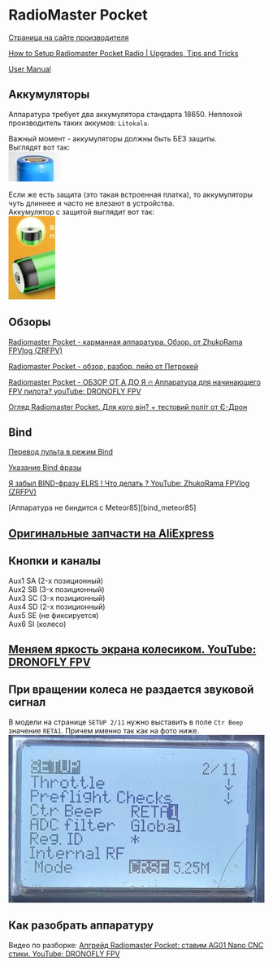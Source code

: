 # RadioMaster Pocket

[Страница на сайте производителя](https://www.radiomasterrc.com/products/pocket-radio-controller-m2)

[How to Setup Radiomaster Pocket Radio | Upgrades, Tips and Tricks](https://oscarliang.com/setup-radiomaster-pocket/)

[User Manual](Pocket_User_Manual.pdf)

## Аккумуляторы
Аппаратура требует два аккумулятора стандарта 18650. Неплохой производитель таких аккумов: `Litokala`.  

Важный момент - аккумуляторы должны быть БЕЗ защиты.  
Выглядят вот так:  
![](Battery_without_protector.jpg)  

Если же есть защита (это такая встроенная платка), то аккумуляторы чуть длиннее и часто не влезают в устройства.  
Аккумулятор с защитой выглядит вот так:  
![](Battery_with_protector.jpg)

## Обзоры
[Radiomaster Pocket - карманная аппаратура. Обзор. от ZhukoRama FPVlog (ZRFPV)](https://www.youtube.com/watch?v=wqdwZkqQtCA)   

[Radiomaster Pocket - обзор, разбор, пейр от Петрокей](https://www.youtube.com/watch?v=xYzz5JtX9GE)  

[Radiomaster Pocket - ОБЗОР ОТ А ДО Я 🔥 Аппаратура для начинающего FPV пилота? youTube: DRONOFLY FPV](https://www.youtube.com/watch?v=rgTbqERtoGc)

[Огляд Radiomaster Pocket. Для кого він? + тестовий політ от Є-Дрон](https://www.youtube.com/watch?v=H7OgTsX0HKI) 

## Bind
[Перевод пульта в режим Bind](./../../../../60_Bind/60_Режим_Bind_пульта_EdgeTX.md)

[Указание Bind фразы](./../../../../60_Bind/56_Bind_фраза_пульта_EdgeTX.md)

[Я забыл BIND-фразу ELRS ! Что делать ? YouTube: ZhukoRama FPVlog (ZRFPV)](https://www.youtube.com/watch?v=c6mdZVzCn58)  

[Аппаратура не биндится с Meteor85][bind_meteor85]

## [Оригинальные запчасти на AliExpress](https://aliexpress.com/item/1005006011760235.html)

## Кнопки и каналы
Aux1 SA (2-х позиционный)  
Aux2 SB (3-х позиционный)  
Aux3 SC (3-х позиционный)  
Aux4 SD (2-х позиционный)  
Aux5 SE (не фиксируется)  
Aux6 SI (колесо)  

## [Меняем яркость экрана колесиком. YouTube: DRONOFLY FPV](https://www.youtube.com/shorts/s-NqV8Y4suE)

## При вращении колеса не раздается звуковой сигнал
В модели на странице `SETUP 2/11` нужно выставить в поле `Ctr Beep` значение `RETA1`. Причем именно так как на фото ниже.  
![](WheelBeep.jpg)

## Как разобрать аппаратуру
Видео по разборке: [Апгрейд Radiomaster Pocket: ставим AG01 Nano CNC стики. YouTube: DRONOFLY FPV]()
